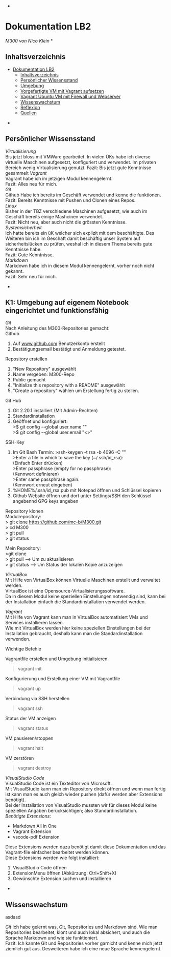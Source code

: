 *
# Dokumentation LB2
*M300 von Nico Klein*
*
## Inhaltsverzeichnis
- [Dokumentation LB2](#dokumentation-lb2)
  - [Inhaltsverzeichnis](#inhaltsverzeichnis)
  - [Persönlicher Wissensstand](#pers%C3%B6nlicher-wissensstand)
  - [Umgebung](#umgebung)
  - [Vorgefertigte VM mit Vagrant aufsetzen](#vorgefertigte-vm-mit-vagrant-aufsetzen)
  - [Vagrant Ubuntu VM mit Firewall und Webserver](#vagrant-ubuntu-vm-mit-firewall-und-webserver)
  - [Wissenswachstum](#wissenswachstum)
  - [Reflexion](#reflexion)
  - [Quellen](#quellen)
  

*
## Persönlicher Wissensstand
*Virtualisierung*  
Bis jetzt bloss mit VMWare gearbeitet. In vielen ÜKs habe ich diverse virtuelle Maschinen aufgesetzt, konfiguriert und verwendet. Im privaten Bereich wenig Virtualisierung genutzt. 
Fazit: Bis jetzt gute Kenntnisse gesammelt 
*Vagrant*  
Vagrant habe ich im jetzigen Modul kennengelernt.  
Fazit: Alles neu für mich.  
*Git*  
Github Habe ich bereits im Geschäft verwendet und kenne die funktionen.  
Fazit: Bereits Kenntnisse mit Pushen und Clonen eines Repos.  
*Linux*  
Bisher in der TBZ verschiedene Maschinen aufgesetzt, wie auch im Geschäft bereits einige Mashcinen verwendet.  
Fazit: Nicht neu, aber auch nicht die grössten Kenntnisse.  
*Systemsicherheit*  
Ich hatte bereits ein üK welcher sich explizit mit dem beschäftigte. Des Weiteren bin ich im Geschäft damit beschäftig unser System auf sicherheitslücken zu prüfen, weshal ich in diesem Thema bereits gute Kenntnisse habe.  
Fazit: Gute Kenntnisse.  
*Markdown*  
Markdown habe ich in diesem Modul kennengelernt, vorher noch nicht gekannt.  
Fazit: Sehr neu für mich.  

*
## K1: Umgebung auf eigenem Notebook eingerichtet und funktionsfähig   

*Git*  
Nach Anleitung des M300-Repositories gemacht:  
Github  
  1. Auf www.github.com Benutzerkonto erstellt
  2. Bestätigungsemail bestätigt und Anmeldung getestet.  

Repository erstellen  
  1. "New Repository" ausgewählt
  2. Name vergeben: M300-Repo
  3. Public gemacht
  4. "Initialize this repository with a README" ausgewählt
  5. "Create a repository" wählen um Erstellung fertig zu stellen.  
  
Git Hub  
  1. Git 2.20.1 installiert (Mit Admin-Rechten)
  2. Standardinstallation
  3. Geöffnet und konfiguriert:  
    >$ git config --global user.name "<nicoklein77>"  
    >$ git config --global user.email "<>"  

SSH-Key  
  1. Im Git Bash Termin:
    >ssh-keygen -t rsa -b 4096 -C ""  
    >Enter a file in which to save the key (~/.ssh/id_rsa):  
    (Einfach Enter drücken)  
    >Enter passphrase (empty for no passphrase):  
    (Kennwort definieren)  
    >Enter same passphrase again:  
    (Kennwort erneut eingeben)  
   2. %HOME%/.ssh/id_rsa.pub mit Notepad öffnen und Schlüssel kopieren  
   3. Github Website öffnen und dort unter Settings/SSH den Schlüssel angebennd GPG keys angeben  
   
Repository klonen  
Modulrepository:  
    > git clone https://github.com/mc-b/M300.git  
    > cd M300  
    > git pull  
    > git status  
    
Mein Repository:  
    >git clone  
    > git pull --> Um zu aktualisieren  
    > git status --> Um  Status der lokalen Kopie anzuzeigen  

*VirtualBox*  
Mit Hilfe von VirtualBox können Virtuelle Maschinen erstellt und verwaltet werden.  
VirtualBox ist eine Opensource-Virtualisierungssoftware.  
Da in diesem Modul keine speziellen Einstellungen notwendig sind, kann bei der Installation einfach die Standardinstallation verwendet werden.  

*Vagrant*  
Mit Hilfe von Vagrant kann man in VirtualBox automatisiert VMs und Services installieren lassen.  
Wie mit VirtualBox werden hier keine speziellen Einstellungen bei der Installation gebraucht, deshalb kann man die Standardinstallation verwenden.  

Wichtige Befehle  

Vagrantfile erstellen und Umgebung initialisieren  
> vagrant init  

Konfigurierung und Erstellung einer VM mit Vagrantfile  
> vagrant up  

Verbindung via SSH herstellen  
> vagrant ssh

Status der VM anzeigen  
> vagrant status

VM pausieren/stoppen  
> vagrant halt

VM zerstören  
> vagrant destroy

*VisualStudio Code*  
VisualStudio Code ist ein Texteditor von Microsoft.  
Mit VisualStudio kann man ein Repository direkt öffnen und wenn man fertig ist kann man es auch gleich wieder pushen (dafür werden aber Extensions benötigt).  
Bei der Installation von VisualStudio mussten wir für dieses Modul keine speziellen Angaben berücksichtigen; also Standardinstallation.  
*Benötigte Extensions:*  
  - Markdown All in One  
  - Vagrant Extension  
  - vscode-pdf Extension  
  
Diese Extensions werden dazu benötigt damit diese Dokumentation und das Vagrant-file einfacher bearbeitet werden können.  
Diese Extensions werden wie folgt installiert:  
  1. VisualStudio Code öffnen  
  2. ExtensionMenu öffnen (Abkürzung: Ctrl+Shift+X)  
  3. Gewünschte Extension suchen und installieren  


*
## Wissenswachstum
asdasd

*Git*
Ich habe gelernt was, Git, Repositories und Markdown sind. Wie man Repositories bearbeitet, klont und auch lokal absichert, und auch die Sprache Markdown und wie sie funktioniert.  
Fazit: Ich kannte Git und Repositories vorher garnicht und kenne mich jetzt ziemlich gut aus. Desweiteren habe ich eine neue Sprache kennengelernt.
